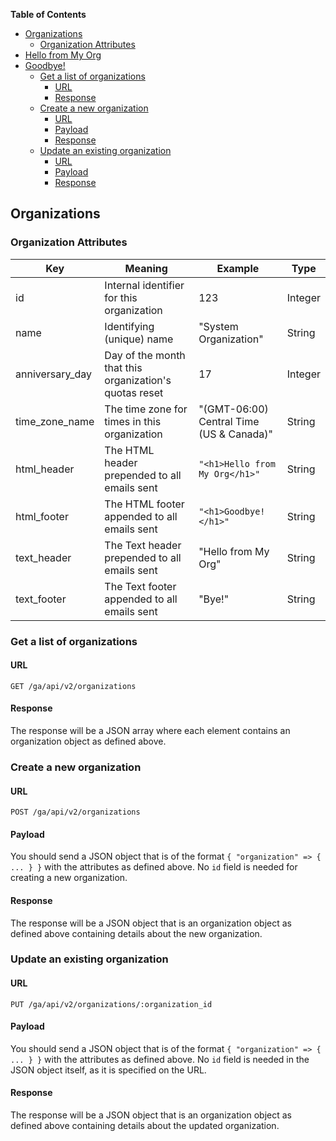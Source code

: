 <!-- START doctoc generated TOC please keep comment here to allow auto update -->
<!-- DON'T EDIT THIS SECTION, INSTEAD RE-RUN doctoc TO UPDATE -->
**Table of Contents**

  - [Organizations](#organizations)
    - [Organization Attributes](#organization-attributes)
- [Hello from My Org](#hello-from-my-org)
- [Goodbye!](#goodbye!)
    - [Get a list of organizations](#get-a-list-of-organizations)
      - [URL](#url)
      - [Response](#response)
    - [Create a new organization](#create-a-new-organization)
      - [URL](#url-1)
      - [Payload](#payload)
      - [Response](#response-1)
    - [Update an existing organization](#update-an-existing-organization)
      - [URL](#url-2)
      - [Payload](#payload-1)
      - [Response](#response-2)

<!-- END doctoc generated TOC please keep comment here to allow auto update -->

## Organizations


### Organization Attributes

| Key             | Meaning                                                | Example                                  | Type    |
| --------------- | ------------------------------------------------------ | ---------------------------------------- | ------- |
| id              | Internal identifier for this organization              | 123                                      | Integer |
| name            | Identifying (unique) name                              | "System Organization"                    | String  |
| anniversary_day | Day of the month that this organization's quotas reset | 17                                       | Integer |
| time_zone_name  | The time zone for times in this organization           | "(GMT-06:00) Central Time (US & Canada)" | String  |
| html_header     | The HTML header prepended to all emails sent           | `"<h1>Hello from My Org</h1>"`           | String  |
| html_footer     | The HTML footer appended to all emails sent            | `"<h1>Goodbye!</h1>"`                    | String  |
| text_header     | The Text header prepended to all emails sent           | "Hello from My Org"                      | String  |
| text_footer     | The Text footer appended to all emails sent            | "Bye!"                                   | String  |


### Get a list of organizations

#### URL

    GET /ga/api/v2/organizations

#### Response

The response will be a JSON array where each element contains an organization object as defined above.


### Create a new organization

#### URL

    POST /ga/api/v2/organizations

#### Payload

You should send a JSON object that is of the format `{ "organization" => { ... } }`
with the attributes as defined above. No `id` field is needed for creating a new organization.

#### Response

The response will be a JSON object that is an organization object as defined
above containing details about the new organization.


### Update an existing organization

#### URL

    PUT /ga/api/v2/organizations/:organization_id

#### Payload

You should send a JSON object that is of the format `{ "organization" => { ... } }`
with the attributes as defined above. No `id` field is needed in the JSON object
itself, as it is specified on the URL.

#### Response

The response will be a JSON object that is an organization object as defined
above containing details about the updated organization.
